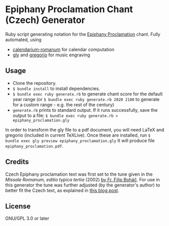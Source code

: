 # Epiphany Proclamation Chant (Czech) Generator

Ruby script generating notation for the [Epiphany Proclamation](https://en.wikipedia.org/wiki/Noveritis) chant. Fully automated, using

* [calendarium-romanum](https://github.com/igneus/calendarium-romanum) for calendar computation
* [gly](https://github.com/igneus/gly)
  and [gregorio](https://gregorio-project.github.io) for music engraving

## Usage

* Clone the repository.
* `$ bundle install` to install dependencies.
* `$ bundle exec ruby generate.rb` to generate chant score for the default year range
  (or `$ bundle exec ruby generate.rb 2020 2100` to generate for a custom range - e.g. the rest
  of the century)
* `generate.rb` prints to standard output. If it runs successfully, save the output to a file:
  `$ bundle exec ruby generate.rb > epiphany_proclamation.gly`

In order to transform the gly file to a pdf document, you will need LaTeX and gregorio
(included in current TeXLive). Once these are installed,
run `$ bundle exec gly preview epiphany_proclamation.gly`
It will produce file `epiphany_proclamation.pdf`.

## Credits

Czech Epiphany proclamation text was first set to the tune given in the
*Missale Romanum, editio typica tertia* (2002)
[by Fr. Filip Boháč](http://www.liturgie.cz/temata/liturgicky-cas/liturgicky-rok/doba-vanocni#kalendy).
For use in this generator the tune was further adjusted (by the generator's author)
to better fit the Czech text, as explained in
[this blog post](http://www.inadiutorium.cz/blog/20200103-ohlaseni-pohyblivych-svatku).

## License

GNU/GPL 3.0 or later
